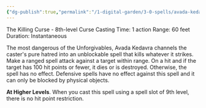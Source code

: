 ```yaml
---
{"dg-publish":true,"permalink":"/1-digital-garden/3-0-spells/avada-kedavra-dark-restricted/","tags":["DnDB-done"]}
---
```


The Killing Curse - 8th-level Curse 
Casting Time: 1 action 
Range: 60 feet 
Duration: Instantaneous 

The most dangerous of the Unforgivables, Avada Kedavra channels the caster's pure hatred into an unblockable spell that kills whatever it strikes. Make a ranged spell attack against a target within range. On a hit and if the target has 100 hit points or fewer, it dies or is destroyed. Otherwise, the spell has no effect. Defensive spells have no effect against this spell and it can only be blocked by physical objects. 

**At Higher Levels**. When you cast this spell using a spell slot of 9th level, there is no hit point restriction.